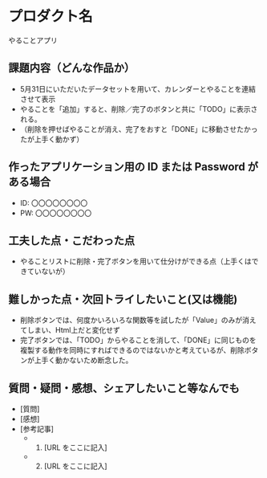 # プロダクト名

やることアプリ

## 課題内容（どんな作品か）

- 5月31日にいただいたデータセットを用いて、カレンダーとやることを連結させて表示
- やることを「追加」すると、削除／完了のボタンと共に「TODO」に表示される。
- （削除を押せばやることが消え、完了をおすと「DONE」に移動させたかったが上手く動かず）

## 作ったアプリケーション用の ID または Password がある場合

- ID: 〇〇〇〇〇〇〇〇
- PW: 〇〇〇〇〇〇〇〇

## 工夫した点・こだわった点

- やることリストに削除・完了ボタンを用いて仕分けができる点（上手くはできていないが）


## 難しかった点・次回トライしたいこと(又は機能)

- 削除ボタンでは、何度かいろいろな関数等を試したが「Value」のみが消えてしまい、Html上だと変化せず
- 完了ボタンでは、「TODO」からやることを消して、「DONE」に同じものを複製する動作を同時にすればできるのではないかと考えているが、削除ボタンが上手く動かないため断念した。

## 質問・疑問・感想、シェアしたいこと等なんでも

- [質問]
- [感想]
- [参考記事]
  - 1. [URL をここに記入]
  - 2. [URL をここに記入]
